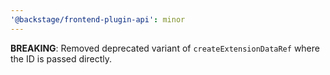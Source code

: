 ```yaml
---
'@backstage/frontend-plugin-api': minor
---
```


**BREAKING**: Removed deprecated variant of `createExtensionDataRef` where the ID is passed directly.
